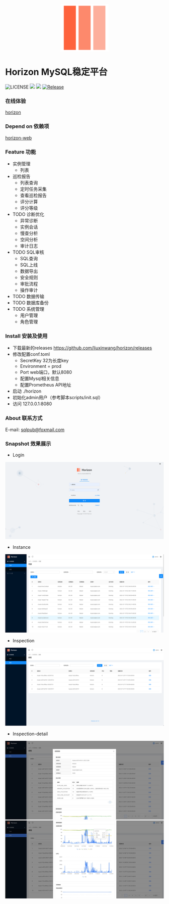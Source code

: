 <p style="text-align: center">
    <img src="docs/img/logo.png" style="height: 30%; width: 30%"  alt="logo"/>
</p>

# Horizon MySQL稳定平台

![LICENSE](https://img.shields.io/badge/license-GPLv2%20-blue.svg)
![](https://img.shields.io/github/languages/top/liuxinwang/horizon)
![](https://img.shields.io/badge/build-prerelease-brightgreen.svg)
[![Release](https://img.shields.io/github/release/liuxinwang/horizon.svg?style=flat-square)](https://github.com/liuxinwang/horizon/releases)

### 在线体验

[horizon](http://sqlpub.com:8082/)

### Depend on 依赖项

[horizon-web](https://github.com/liuxinwang/horizon-web)

### Feature 功能
- 实例管理
    - 列表
- 巡检报告
  - 列表查询
  - 定时任务采集
  - 查看巡检报告
  - 评分计算
  - 评分等级
- TODO 诊断优化
  - 异常诊断
  - 实例会话
  - 慢查分析
  - 空间分析
  - 审计日志
- TODO SQL审核
  - SQL查询
  - SQL上线
  - 数据导出
  - 安全规则
  - 审批流程
  - 操作审计
- TODO 数据传输
- TODO 数据库备份
- TODO 系统管理
  - 用户管理
  - 角色管理

### Install 安装及使用
- 下载最新的releases https://github.com/liuxinwang/horizon/releases
- 修改配置conf.toml
  - SecretKey 32为长度key
  - Environment = prod
  - Port web端口，默认8080
  - 配置Mysql相关信息
  - 配置Prometheus API地址
- 启动 ./horizon
- 初始化admin用户（参考脚本scripts/init.sql）
- 访问 127.0.0.1:8080

### About 联系方式

E-mail: sqlpub@foxmail.com

### Snapshot 效果展示

-   Login

![login](docs/img/login.png)

-   Instance

![](docs/img/instance-list.png)

-   Inspection

![](docs/img/inspection.png)

-   Inspection-detail

![](docs/img/inspection-detail.jpg)
![](docs/img/inspection-detail2.jpg)